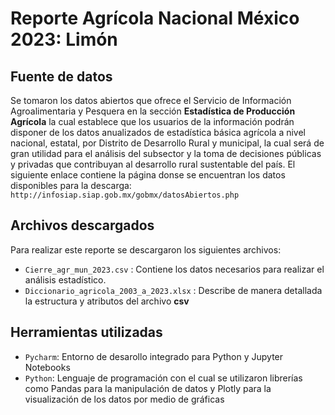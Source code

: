 

# Reporte Agrícola Nacional México 2023: Limón

## Fuente de datos

Se tomaron los datos abiertos que ofrece el Servicio de Información Agroalimentaria y Pesquera en la sección  **Estadística de Producción Agrícola** la cual establece que los usuarios de la información podrán disponer de los datos anualizados de estadística básica agrícola a nivel nacional, estatal, por Distrito de Desarrollo Rural y municipal, la cual será de gran utilidad para el análisis del subsector y la toma de decisiones públicas y privadas que contribuyan al desarrollo rural sustentable del país.
El siguiente enlace contiene la página donse se encuentran los datos disponibles para la descarga: `http://infosiap.siap.gob.mx/gobmx/datosAbiertos.php`

## Archivos descargados
Para realizar este reporte se descargaron los siguientes archivos: 
- `Cierre_agr_mun_2023.csv` : Contiene los datos necesarios para realizar el análisis estadístico.
- `Diccionario_agricola_2003_a_2023.xlsx` : Describe de manera detallada la estructura y atributos del archivo **csv**

## Herramientas utilizadas
- `Pycharm`: Entorno de desarollo integrado para Python y Jupyter Notebooks
- `Python`: Lenguaje de programación con el cual se utilizaron librerías como Pandas para la manipulación de datos y Plotly para la visualización de los datos por medio de gráficas

## 



